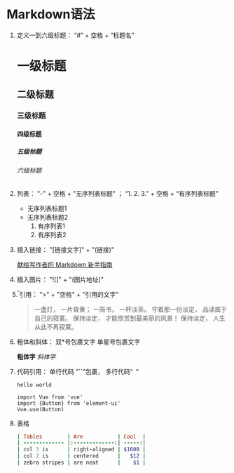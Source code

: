 # Markdown语法

1. 定义一到六级标题： “#” + 空格 + “标题名”

   # 一级标题

   ## 二级标题

   ### 三级标题

   #### 四级标题

   ##### 五级标题

   ###### 六级标题

2. 列表： "-" + 空格 + "无序列表标题"  ； “1. 2. 3.” + 空格 + “有序列表标题”

   - 无序列表标题1
   - 无序列表标题2
     1. 有序列表1
     2. 有序列表2

3. 插入链接： "[链接文字]" + "(链接)"

   [献给写作者的 Markdown 新手指南](https://www.jianshu.com/p/q81RER)

4. 插入图片： "![]" + "(图片地址)"

   <img src="E:\图片\animals\mmexport1418819577733.jpeg" style="zoom:33%; float: left;" />

5. 引用： ">" + "空格" + "引用的文字"

   > 一盏灯， 一片昏黄； 一简书， 一杯淡茶。 守着那一份淡定， 品读属于自己的寂寞。 保持淡定， 才能欣赏到最美丽的风景！ 保持淡定， 人生从此不再寂寞。

6. 粗体和斜体： 双*号包裹文字   单星号包裹文字

   **粗体字**   *斜体字*

7. 代码引用： 单行代码 "``"包裹， 多行代码“``` ```”

   `hello world`

   ```
   import Vue from 'vue'
   import {Button} from 'element-ui'
   Vue.use(Button)
   ```

8. 表格

   ```ruby
   | Tables        | Are           | Cool  |
   | ------------- |:-------------:| -----:|
   | col 3 is      | right-aligned | $1600 |
   | col 2 is      | centered      |   $12 |
   | zebra stripes | are neat      |    $1 |
   ```

